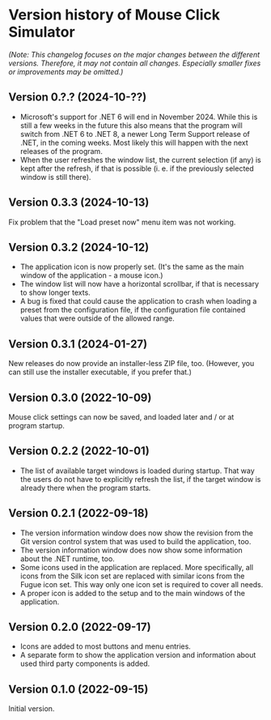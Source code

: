 # Version history of Mouse Click Simulator

_(Note: This changelog focuses on the major changes between the different
versions. Therefore, it may not contain all changes. Especially smaller fixes or
improvements may be omitted.)_

## Version 0.?.? (2024-10-??)

* Microsoft's support for .NET 6 will end in November 2024. While this is still
  a few weeks in the future this also means that the program will switch from
  .NET 6 to .NET 8, a newer Long Term Support release of .NET, in the coming
  weeks. Most likely this will happen with the next releases of the program.
* When the user refreshes the window list, the current selection (if any) is
  kept after the refresh, if that is possible (i. e. if the previously selected
  window is still there).

## Version 0.3.3 (2024-10-13)

Fix problem that the "Load preset now" menu item was not working.

## Version 0.3.2 (2024-10-12)

* The application icon is now properly set. (It's the same as the main window of
  the application - a mouse icon.)
* The window list will now have a horizontal scrollbar, if that is necessary to
  show longer texts.
* A bug is fixed that could cause the application to crash when loading a preset
  from the configuration file, if the configuration file contained values that
  were outside of the allowed range.

## Version 0.3.1 (2024-01-27)

New releases do now provide an installer-less ZIP file, too.
(However, you can still use the installer executable, if you prefer that.)

## Version 0.3.0 (2022-10-09)

Mouse click settings can now be saved, and loaded later and / or at program
startup.

## Version 0.2.2 (2022-10-01)

* The list of available target windows is loaded during startup. That way the
  users do not have to explicitly refresh the list, if the target window is
  already there when the program starts.

## Version 0.2.1 (2022-09-18)

* The version information window does now show the revision from the Git version
  control system that was used to build the application, too.
* The version information window does now show some information about the .NET
  runtime, too.
* Some icons used in the application are replaced. More specifically, all icons
  from the Silk icon set are replaced with similar icons from the Fugue icon
  set. This way only one icon set is required to cover all needs.
* A proper icon is added to the setup and to the main windows of the
  application.

## Version 0.2.0 (2022-09-17)

* Icons are added to most buttons and menu entries.
* A separate form to show the application version and information about used
  third party components is added.

## Version 0.1.0 (2022-09-15)

Initial version.
